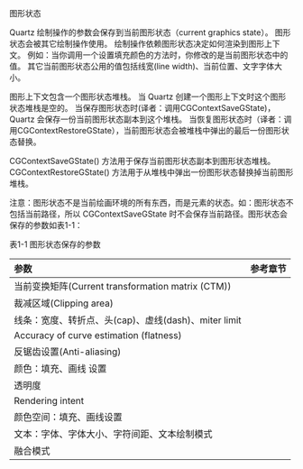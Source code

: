 图形状态

Quartz 绘制操作的参数会保存到当前图形状态（current graphics state）。
图形状态会被其它绘制操作使用。
绘制操作依赖图形状态决定如何渲染到图形上下文。
例如：当你调用一个设置填充颜色的方法时，你修改的是当前图形状态中的值。
其它当前图形状态公用的值包括线宽(line width)、当前位置、文字字体大小。

图形上下文包含一个图形状态堆栈。
当 Quartz 创建一个图形上下文时这个图形状态堆栈是空的。
当保存图形状态时(译者：调用CGContextSaveGState)，Quartz 会保存一份当前图形状态副本到这个堆栈。
当恢复图形状态时（译者：调用CGContextRestoreGState），当前图形状态会被堆栈中弹出的最后一份图形状态替换。

CGContextSaveGState() 方法用于保存当前图形状态副本到图形状态堆栈。
CGContextRestoreGState() 方法用于从堆栈中弹出一份图形状态替换掉当前图形堆栈。

注意：图形状态不是当前绘画环境的所有东西，而是元素的状态。如：图形状态不包括当前路径，所以 CGContextSaveGState 时不会保存当前路径。图形状态会保存的参数如表1-1：

表1-1 图形状态保存的参数

|参数|参考章节|
| :--- | :--- |
|当前变换矩阵(Current transformation matrix (CTM)) | |
|裁减区域(Clipping area) | |
|线条：宽度、转折点、头(cap)、虚线(dash)、miter limit||
|Accuracy of curve estimation (flatness)||
|反锯齿设置(Anti-aliasing)||
|颜色：填充、画线 设置|
|透明度||
|Rendering intent||
|颜色空间：填充、画线设置||
|文本：字体、字体大小、字符间距、文本绘制模式||
|融合模式||
